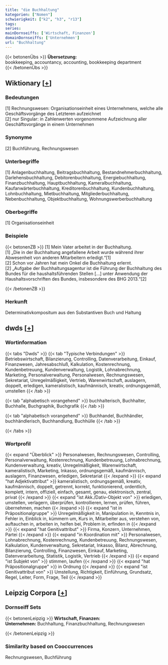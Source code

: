 ```yaml
---
title: "die Buchhaltung"
kategorien: ["Nomen"]
schwierigkeit: ["k2", "h3", "r13"]
tags:
series:
mainDornseiffs: ['Wirtschaft, Finanzen']
domainDornseiffs: ['Unternehmen']
url: "Buchhaltung"
---
```


{{< betonenÜbs >}}
**Übersetzung:**  
bookkeeping, accountancy, accounting, bookkeeping  department  
{{< /betonenÜbs >}}

## Wiktionary [[+](https://de.wiktionary.org/wiki/Buchhaltung)]

### Bedeutungen
[1] Rechnungswesen: Organisationseinheit eines Unternehmens, welche alle Geschäftsvorgänge des Letzteren aufzeichnet  
[2] nur Singular: in Zahlenwerten vorgenommene Aufzeichnung aller Geschäftsvorgänge in einem Unternehmen  

### Synonyme
[2] Buchführung, Rechnungswesen  

### Unterbegriffe
[1] Anlagenbuchhaltung, Beitragsbuchhaltung, Bestandnehmerbuchhaltung, Darlehensbuchhaltung, Debitorenbuchhaltung, Energiebuchhaltung, Finanzbuchhaltung, Hauptbuchhaltung, Kameralbuchhaltung, Kaufanwärterbuchhaltung, Kreditorenbuchhaltung, Kundenbuchhaltung, Lohnbuchhaltung, Mietbuchhaltung, Mitgliederbuchhaltung, Nebenbuchhaltung, Objektbuchhaltung, Wohnungswerberbuchhaltung  

### Oberbegriffe
[1] Organisationseinheit  

### Beispiele
{{< betonenZB >}}
[1] Mein Vater arbeitet in der Buchhaltung.  
[1] „Die in der Buchhaltung angefallene Arbeit wurde während ihrer Abwesenheit von anderen Mitarbeitern erledigt.“[1]  
[2] Schon vor Jahren hat mein Onkel die Buchhaltung erlernt.  
[2] „Aufgabe der Buchhaltungsagentur ist die Führung der Buchhaltung des Bundes für die haushaltsführenden Stellen […] unter Anwendung der Haushaltsvorschriften des Bundes, insbesondere des BHG 2013.“[2]  

{{< /betonenZB >}}
### Herkunft
Determinativkompositum aus den Substantiven Buch und Haltung  



## dwds [[+](https://www.dwds.de/wb/Buchhaltung)]

### Wortinformation
{{< tabs "Dwds" >}}
{{< tab "Typische Verbindungen" >}}
Betriebswirtschaft, Bilanzierung, Controlling, Datenverarbeitung, Einkauf, Finanzwesen, Jahresabschluß, Kalkulation, Kostenrechnung, Kundenbetreuung, Kundenverwaltung, Logistik, Lohnabrechnung, Marketing, Personalverwaltung, Personalwesen, Rechnungswesen, Sekretariat, Unregelmäßigkeit, Vertrieb, Warenwirtschaft, auslagern, doppelt, erledigen, kameralistisch, kaufmännisch, kreativ, ordnungsgemäß, umstellen
{{< /tab >}}

{{< tab "alphabetisch vorangehend" >}}
buchhalterisch, Buchhalter, Buchhalle, Buchgraphik, Buchgrafik
{{< /tab >}}

{{< tab "alphabetisch vorangehend" >}}
Buchhandel, Buchhändler, buchhändlerisch, Buchhandlung, Buchhülle
{{< /tab >}}

{{< /tabs >}}

### Wortprofil
{{< expand "Überblick" >}} Personalwesen, Rechnungswesen, Controlling, Personalverwaltung, Kostenrechnung, Kundenbetreuung, Lohnabrechnung, Kundenverwaltung, kreativ, Unregelmäßigkeit, Warenwirtschaft, kameralistisch, Marketing, Inkasso, ordnungsgemäß, kaufmännisch, auslagern, Finanzwesen, erledigen, Sekretariat {{< /expand >}}
{{< expand "hat Adjektivattribut" >}} kameralistisch, ordnungsgemäß, kreativ, kaufmännisch, doppelt, getrennt, korrekt, funktionierend, ordentlich, komplett, intern, offiziell, einfach, gesamt, genau, elektronisch, zentral, privat {{< /expand >}}
{{< expand "ist Akk./Dativ-Objekt von" >}} erledigen, umstellen, verlagern, überprüfen, kontrollieren, lernen, prüfen, führen, übernehmen, machen {{< /expand >}}
{{< expand "ist in Präpositionalgruppe" >}} Unregelmäßigkeit in, Manipulation in, Kenntnis in, Fehler in, Einblick in, kümmern um, Kurs in, Mitarbeiter aus, verstehen von, auftauchen in, arbeiten in, helfen bei, Problem in, erfinden in {{< /expand >}}
{{< expand "hat Genitivattribut" >}} Firma, Konzern, Unternehmen, Partei {{< /expand >}}
{{< expand "in Koordination mit" >}} Personalwesen, Lohnabrechnung, Kostenrechnung, Kundenbetreuung, Rechnungswesen, Kalkulation, Kundenverwaltung, Sekretariat, Inkasso, Bilanz, Abrechnung, Bilanzierung, Controlling, Finanzwesen, Einkauf, Marketing, Datenverarbeitung, Statistik, Logistik, Vertrieb {{< /expand >}}
{{< expand "ist Subjekt von" >}} stimmen, laufen {{< /expand >}}
{{< expand "hat Präpositionalgruppe" >}} in Ordnung {{< /expand >}}
{{< expand "ist Genitivattribut von" >}} Umstellung, Richtigkeit, Einführung, Grundsatz, Regel, Leiter, Form, Frage, Teil {{< /expand >}}

## Leipzig Corpora [[+](https://corpora.uni-leipzig.de/en/res?word=Buchhaltung&corpusId=deu_newscrawl-public_2018)]

### Dornseiff Sets
{{< betonenLeipzig >}}
**Wirtschaft, Finanzen:**  
**Unternehmen:** Buchhaltung, Finanzbuchhaltung, Rechnungswesen  

{{< /betonenLeipzig >}}

### Similarity based on Cooccurrences
Rechnungswesen, Buchführung

